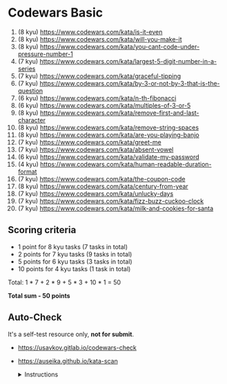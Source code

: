 # Codewars Basic

1. (8 kyu) https://www.codewars.com/kata/is-it-even
2. (8 kyu) https://www.codewars.com/kata/will-you-make-it
3. (8 kyu) https://www.codewars.com/kata/you-cant-code-under-pressure-number-1
4. (7 kyu) https://www.codewars.com/kata/largest-5-digit-number-in-a-series
5. (7 kyu) https://www.codewars.com/kata/graceful-tipping
6. (7 kyu) https://www.codewars.com/kata/by-3-or-not-by-3-that-is-the-question
7. (6 kyu) https://www.codewars.com/kata/n-th-fibonacci
8. (6 kyu) https://www.codewars.com/kata/multiples-of-3-or-5
9. (8 kyu) https://www.codewars.com/kata/remove-first-and-last-character
10. (8 kyu) https://www.codewars.com/kata/remove-string-spaces
11. (8 kyu) https://www.codewars.com/kata/are-you-playing-banjo
12. (7 kyu) https://www.codewars.com/kata/greet-me
13. (7 kyu) https://www.codewars.com/kata/absent-vowel
14. (6 kyu) https://www.codewars.com/kata/validate-my-password
15. (4 kyu) https://www.codewars.com/kata/human-readable-duration-format
16. (7 kyu) https://www.codewars.com/kata/the-coupon-code
17. (8 kyu) https://www.codewars.com/kata/century-from-year
18. (7 kyu) https://www.codewars.com/kata/unlucky-days
19. (7 kyu) https://www.codewars.com/kata/fizz-buzz-cuckoo-clock
20. (7 kyu) https://www.codewars.com/kata/milk-and-cookies-for-santa

## Scoring criteria

- 1 point for 8 kyu tasks (7 tasks in total)
- 2 points for 7 kyu tasks (9 tasks in total)
- 5 points for 6 kyu tasks (3 tasks in total)
- 10 points for 4 kyu tasks (1 task in total)

Total: 1 \* 7 + 2 \* 9 + 5 \* 3 + 10 \* 1 = 50

**Total sum - 50 points**

## Auto-Check

It's a self-test resource only, **not for submit**.

- https://usavkov.gitlab.io/codewars-check
- https://auseika.github.io/kata-scan
    <details>
    <summary>Instructions</summary>

    1. Insert the list below into cata scan input.
    <pre>
  https://www.codewars.com/kata/is-it-even
  https://www.codewars.com/kata/will-you-make-it
  https://www.codewars.com/kata/you-cant-code-under-pressure-number-1
  https://www.codewars.com/kata/largest-5-digit-number-in-a-series
  https://www.codewars.com/kata/graceful-tipping
  https://www.codewars.com/kata/by-3-or-not-by-3-that-is-the-question
  https://www.codewars.com/kata/n-th-fibonacci
  https://www.codewars.com/kata/multiples-of-3-or-5
  https://www.codewars.com/kata/remove-first-and-last-character
  https://www.codewars.com/kata/remove-string-spaces
  https://www.codewars.com/kata/are-you-playing-banjo
  https://www.codewars.com/kata/greet-me
  https://www.codewars.com/kata/absent-vowel
  https://www.codewars.com/kata/validate-my-password
  https://www.codewars.com/kata/human-readable-duration-format
  https://www.codewars.com/kata/the-coupon-code
  https://www.codewars.com/kata/century-from-year
  https://www.codewars.com/kata/unlucky-days
  https://www.codewars.com/kata/fizz-buzz-cuckoo-clock
  https://www.codewars.com/kata/milk-and-cookies-for-santa
  username
    </pre>
    2. Change `username` to your one.
    3. Click 'CHECK' to see the result.
    </details>
